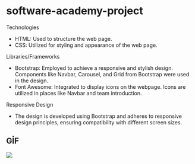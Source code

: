# software-academy-project

Technologies
- HTML: Used to structure the web page.
- CSS: Utilized for styling and appearance of the web page.

Libraries/Frameworks
- Bootstrap: Employed to achieve a responsive and stylish design. Components like Navbar, Carousel, and Grid from Bootstrap were used in the design.
- Font Awesome: Integrated to display icons on the webpage. Icons are utilized in places like Navbar and team introduction.

Responsive Design
- The design is developed using Bootstrap and adheres to responsive design principles, ensuring compatibility with different screen sizes.

## GİF

<img src="gif.gif" />
